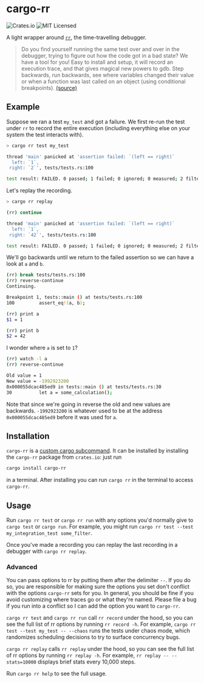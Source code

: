 # cargo-rr

![Crates.io](https://img.shields.io/crates/v/cargo-rr)
![MIT Licensed](https://img.shields.io/crates/l/cargo-rr)

A light wrapper around [`rr`](https://rr-project.org/), the time-travelling debugger.

> Do you find yourself running the same test over and over in the debugger,
> trying to figure out how the code got in a bad state? We have a tool for you!
> Easy to install and setup, it will record an execution trace, and that gives
> magical new powers to gdb. Step backwards, run backwards, see where variables
> changed their value or when a function was last called on an object (using
> conditional breakpoints). [(source)][about-quote-source]


## Example
Suppose we ran a test `my_test` and got a failure. We first re-run the test under `rr`
to record the entire execution (including everything else on your system the test
interacts with).

```bash
> cargo rr test my_test

thread 'main' panicked at 'assertion failed: `(left == right)`
  left: `1`,
 right: `2`', tests/tests.rs:100

test result: FAILED. 0 passed; 1 failed; 0 ignored; 0 measured; 2 filtered out; finished in 0.06s
```

Let's replay the recording.

```bash
> cargo rr replay

(rr) continue

thread 'main' panicked at 'assertion failed: `(left == right)`
  left: `1`,
 right: `42`', tests/tests.rs:100

test result: FAILED. 0 passed; 1 failed; 0 ignored; 0 measured; 2 filtered out; finished in 0.06s
```

We'll go backwards until we return to the failed assertion so we can have a look at `a` and `b`.

```bash
(rr) break tests/tests.rs:100
(rr) reverse-continue
Continuing.

Breakpoint 1, tests::main () at tests/tests.rs:100
100         assert_eq!(a, b);

(rr) print a
$1 = 1

(rr) print b
$2 = 42
```

I wonder where `a` is set to `1`?

```bash
(rr) watch -l a
(rr) reverse-continue

Old value = 1
New value = -1992923200
0x000055dcac485ed9 in tests::main () at tests/tests.rs:30
30          let a = some_calculation();

```

Note that since we're going in reverse the old and new values are backwards.
`-1992923200` is whatever used to be at the address `0x000055dcac485ed9`
before it was used for `a`.

## Installation

`cargo-rr` is a [custom cargo subcommand](custom-cargo-subcommands). It can be installed
by installing the `cargo-rr` package from `crates.io`: just run
```bash
cargo install cargo-rr
```
in a terminal. After installing you can run `cargo rr` in the terminal to access `cargo-rr`.

## Usage

Run `cargo rr test` or `cargo rr run` with any options you'd normally give to `cargo test` or `cargo run`. For example, you might run `cargo rr test --test my_integration_test some_filter`.

Once you've made a recording you can replay the last recording in a debugger with `cargo rr replay`.

### Advanced

You can pass options to rr by putting them after the delimiter `--`. If you do so, you are responsible for making sure the options you set don't conflict with the options `cargo-rr` sets for you. In general, you should be fine if you avoid customizing where traces go or what they're named. Please file a bug if you run into a conflict so I can add the option you want to `cargo-rr`.

`cargo rr test` and `cargo rr run` call `rr record` under the hood, so you can see the full list of rr options by running `rr record -h`. For example, `cargo rr test --test my_test -- --chaos` runs the tests under chaos mode, which randomizes scheduling decisions to try to surface concurrency bugs.

`cargo rr replay` calls `rr replay` under the hood, so you can see the full list of rr options by running `rr replay -h`. For example, `rr replay -- --stats=10000` displays brief stats every 10,000 steps.

Run `cargo rr help` to see the full usage.

[about-quote-source]: https://developer.chrome.com/blog/chromium-chronicle-13/
[crates-io]: https://crates.io/crates/cargo-rr
[custom-cargo-subcommands]: https://doc.rust-lang.org/stable/book/ch14-05-extending-cargo.html
